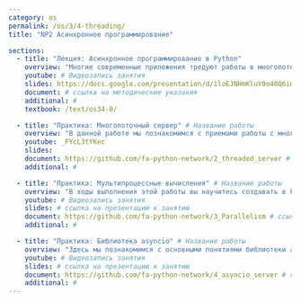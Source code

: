 ```yaml
---
category: os
permalink: /os/3/4-threading/
title: "NP2 Асинхронное программирование"

sections:
  - title: "Лекция: Асинхронное программирование в Python"
    overview: "Многие современные приложения тредуют работы в многопоточном и асинхронном режиме. В этой лекции мы познакомимся с тем, зачем как проектировать и писать программмы, выполняющиеся в несколько потоков, какие средства есть для этого в языке Python."
    youtube: # Видеозапись занятия
    slides: https://docs.google.com/presentation/d/1loEJNHmKluY0o40Q6iml7m6RG5QYUqZ4wmt1G8TZ23Q/edit?usp=sharing # ссылка на презентацию к занятию
    document: # ссылка на методические указания
    additional: # 
    textbook: /text/os34-0/

  - title: "Практика: Многопоточный сервер" # Название работы
    overview: "В данной работе мы познакомимся с приемами работы с многопоточностью на примере создания сокетного TCP-сервера, способного работать с несколькими клиентами одновременно."
    youtube: _FYcL3tYKec
    slides: 
    document: https://github.com/fa-python-network/2_threaded_server # ссылка на методические указания
    additional: # 

  - title: "Практика: Мультипроцессные вычисления" # Название работы
    overview: "В ходы выполнения этой работы вы научитесь создавать в Python параллельные программы, выполняющие вычисления в несколько процессов."
    youtube: # Видеозапись занятия
    slides: # ссылка на презентацию к занятию
    document: https://github.com/fa-python-network/3_Parallelism # ссылка на методические указания
    additional: # 

  - title: "Практика: Библиотека asyncio" # Название работы
    overview: "Здесь мы познакомимся с основными понятиями библиотеки asyncio - основного средства языка Python для реализации асинхронных программ. Осторожно: синтаксис часто меняется!"
    youtube: # Видеозапись занятия
    slides: # ссылка на презентацию к занятию
    document: https://github.com/fa-python-network/4_asyncio_server # ссылка на методические указания
    additional: # 
---
```


